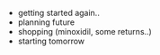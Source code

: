 - getting started again..
- planning future
- shopping (minoxidil, some returns..)
- starting tomorrow
